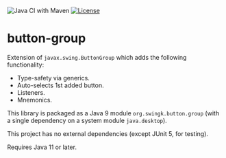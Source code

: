 ![Java CI with Maven](https://github.com/parubok/button-group/workflows/Java%20CI%20with%20Maven/badge.svg?branch=master)
[![License](https://img.shields.io/badge/License-Apache%202.0-blue.svg)](https://github.com/parubok/button-group/blob/master/LICENSE)

# button-group

Extension of `javax.swing.ButtonGroup` which adds the following functionality:
- Type-safety via generics.
- Auto-selects 1st added button.
- Listeners.
- Mnemonics.

This library is packaged as a Java 9 module `org.swingk.button.group` (with a single dependency on a system module `java.desktop`). 

This project has no external dependencies (except JUnit 5, for testing).

Requires Java 11 or later.

